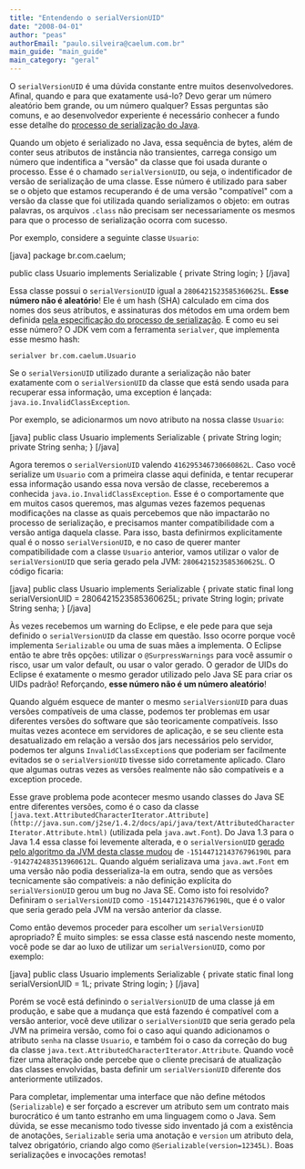 ```yaml
---
title: "Entendendo o serialVersionUID"
date: "2008-04-01"
author: "peas"
authorEmail: "paulo.silveira@caelum.com.br"
main_guide: "main_guide"
main_category: "geral"
---
```


O `serialVersionUID` é uma dúvida constante entre muitos desenvolvedores. Afinal, quando e para que exatamente usá-lo? Devo gerar um número aleatório bem grande, ou um número qualquer? Essas perguntas são comuns, e ao desenvolvedor experiente é necessário conhecer a fundo esse detalhe do [processo de serialização do Java](http://java.sun.com/javase/6/docs/platform/serialization/spec/serialTOC.html).

Quando um objeto é serializado no Java, essa sequência de bytes, além de conter seus atributos de instância não transientes, carrega consigo um número que indentifica a "versão" da classe que foi usada durante o processo. Esse é o chamado `serialVersionUID`, ou seja, o indentificador de versão de serialização de uma classe. Esse número é utilizado para saber se o objeto que estamos recuperando é de uma versão "compatível" com a versão da classe que foi utilizada quando serializamos o objeto: em outras palavras, os arquivos `.class` não precisam ser necessariamente os mesmos para que o processo de serialização ocorra com sucesso.

Por exemplo, considere a seguinte classe `Usuario`:

\[java\] package br.com.caelum;

public class Usuario implements Serializable { private String login; } \[/java\]

Essa classe possui o `serialVersionUID` igual a `2806421523585360625L`. **Esse número não é aleatório**! Ele é um hash (SHA) calculado em cima dos nomes dos seus atributos, e assinaturas dos métodos em uma ordem bem definida [pela especificação do processo de serialização](http://java.sun.com/javase/6/docs/platform/serialization/spec/class.html#4100). E como eu sei esse número? O JDK vem com a ferramenta `serialver`, que implementa esse mesmo hash:

`serialver br.com.caelum.Usuario`

Se o `serialVersionUID` utilizado durante a serialização não bater exatamente com o `serialVersionUID` da classe que está sendo usada para recuperar essa informação, uma exception é lançada: `java.io.InvalidClassException`.

Por exemplo, se adicionarmos um novo atributo na nossa classe `Usuario`:

\[java\] public class Usuario implements Serializable { private String login; private String senha; } \[/java\]

Agora teremos o `serialVersionUID` valendo `416295346730660862L`. Caso você serialize um `Usuario` com a primeira classe aqui definida, e tentar recuperar essa informação usando essa nova versão de classe, receberemos a conhecida `java.io.InvalidClassException`. Esse é o comportamente que em muitos casos queremos, mas algumas vezes fazemos pequenas modificações na classe as quais percebemos que não impactarão no processo de serialização, e precisamos manter compatibilidade com a versão antiga daquela classe. Para isso, basta definirmos explicitamente qual é o nosso `serialVersionUID`, e no caso de querer manter compatibilidade com a classe `Usuario` anterior, vamos utilizar o valor de `serialVersionUID` que seria gerado pela JVM: `2806421523585360625L`. O código ficaria:

\[java\] public class Usuario implements Serializable { private static final long serialVersionUID = 2806421523585360625L; private String login; private String senha; } \[/java\]

Às vezes recebemos um warning do Eclipse, e ele pede para que seja definido o `serialVersionUID` da classe em questão. Isso ocorre porque você implementa `Serializable` ou uma de suas mães a implementa. O Eclipse então te abre três opções: utilizar o `@SurpressWarnings` para você assumir o risco, usar um valor default, ou usar o valor gerado. O gerador de UIDs do Eclipse é exatamente o mesmo gerador utilizado pelo Java SE para criar os UIDs padrão! Reforçando, **esse número não é um número aleatório**!

Quando alguém esquece de manter o mesmo `serialVersionUID` para duas versões compatíveis de uma classe, podemos ter problemas em usar diferentes versões do software que são teoricamente compatíveis. Isso muitas vezes acontece em servidores de aplicação, e se seu cliente esta desatualizado em relação a versão dos jars necessários pelo servidor, podemos ter alguns `InvalidClassException`s que poderiam ser facilmente evitados se o `serialVersionUID` tivesse sido corretamente aplicado. Claro que algumas outras vezes as versões realmente não são compatíveis e a exception procede.

Esse grave problema pode acontecer mesmo usando classes do Java SE entre diferentes versões, como é o caso da classe `[java.text.AttributedCharacterIterator.Attribute](http://java.sun.com/j2se/1.4.2/docs/api/java/text/AttributedCharacterIterator.Attribute.html)` (utilizada pela `java.awt.Font`). Do Java 1.3 para o Java 1.4 essa classe foi levemente alterada, e o `serialVersionUID` [gerado pelo algoritmo da JVM desta classe mudou](http://bugs.sun.com/bugdatabase/view_bug.do?bug_id=4365406) de `-1514471214376796190L` para `-9142742483513960612L`. Quando alguém serializava uma `java.awt.Font` em uma versão não podia desserializa-la em outra, sendo que as versões tecnicamente são compatíveis: a não definição explícita do `serialVersionUID` gerou um bug no Java SE. Como isto foi resolvido? Definiram o `serialVersionUID` como `-1514471214376796190L`, que é o valor que seria gerado pela JVM na versão anterior da classe.

Como então devemos proceder para escolher um `serialVersionUID` apropriado? É muito simples: se essa classe está nascendo neste momento, você pode se dar ao luxo de utilizar um `serialVersionUID`, como por exemplo:

\[java\] public class Usuario implements Serializable { private static final long serialVersionUID = 1L; private String login; } \[/java\]

Porém se você está definindo o `serialVersionUID` de uma classe já em produção, e sabe que a mudança que está fazendo é compatível com a versão anterior, você deve utilizar o `serialVersionUID` que seria gerado pela JVM na primeira versão, como foi o caso aqui quando adicionamos o atributo `senha` na classe `Usuario`, e também foi o caso da correção do bug da classe `java.text.AttributedCharacterIterator.Attribute`. Quando você fizer uma alteração onde percebe que o cliente precisará de atualização das classes envolvidas, basta definir um `serialVersionUID` diferente dos anteriormente utilizados.

Para completar, implementar uma interface que não define métodos (`Serializable`) e ser forçado a escrever um atributo sem um contrato mais burocrático é um tanto estranho em uma linguagem como o Java. Sem dúvida, se esse mecanismo todo tivesse sido inventado já com a existência de anotações, `Serializable` seria uma anotação e `version` um atributo dela, talvez obrigatório, criando algo como `@Serializable(version=12345L)`. Boas serializações e invocações remotas!
